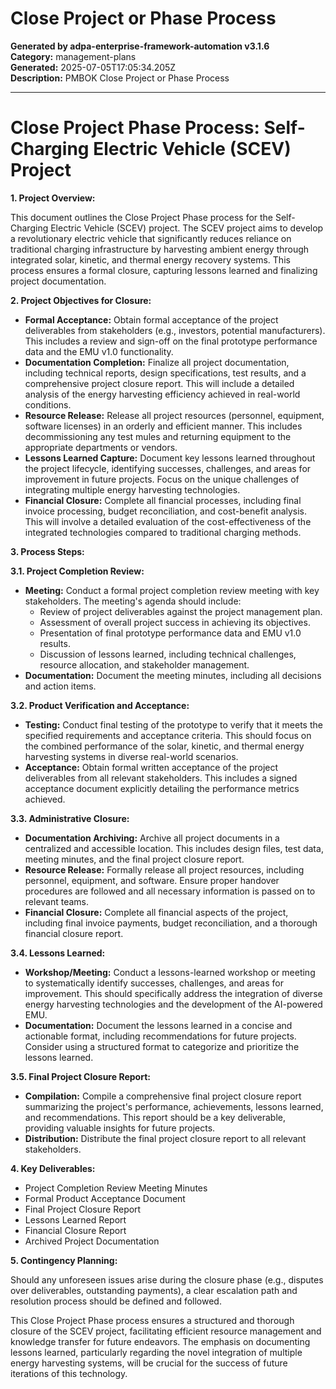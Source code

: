 # Close Project or Phase Process

**Generated by adpa-enterprise-framework-automation v3.1.6**  
**Category:** management-plans  
**Generated:** 2025-07-05T17:05:34.205Z  
**Description:** PMBOK Close Project or Phase Process

---

# Close Project Phase Process: Self-Charging Electric Vehicle (SCEV) Project

**1. Project Overview:**

This document outlines the Close Project Phase process for the Self-Charging Electric Vehicle (SCEV) project.  The SCEV project aims to develop a revolutionary electric vehicle that significantly reduces reliance on traditional charging infrastructure by harvesting ambient energy through integrated solar, kinetic, and thermal energy recovery systems.  This process ensures a formal closure, capturing lessons learned and finalizing project documentation.

**2. Project Objectives for Closure:**

* **Formal Acceptance:** Obtain formal acceptance of the project deliverables from stakeholders (e.g., investors, potential manufacturers). This includes a review and sign-off on the final prototype performance data and the EMU v1.0 functionality.
* **Documentation Completion:** Finalize all project documentation, including technical reports, design specifications, test results, and a comprehensive project closure report.  This will include a detailed analysis of the energy harvesting efficiency achieved in real-world conditions.
* **Resource Release:**  Release all project resources (personnel, equipment, software licenses) in an orderly and efficient manner. This includes decommissioning any test mules and returning equipment to the appropriate departments or vendors.
* **Lessons Learned Capture:**  Document key lessons learned throughout the project lifecycle, identifying successes, challenges, and areas for improvement in future projects.  Focus on the unique challenges of integrating multiple energy harvesting technologies.
* **Financial Closure:**  Complete all financial processes, including final invoice processing, budget reconciliation, and cost-benefit analysis.  This will involve a detailed evaluation of the cost-effectiveness of the integrated technologies compared to traditional charging methods.

**3. Process Steps:**

**3.1. Project Completion Review:**

* **Meeting:** Conduct a formal project completion review meeting with key stakeholders.  The meeting's agenda should include:
    * Review of project deliverables against the project management plan.
    * Assessment of overall project success in achieving its objectives.
    * Presentation of final prototype performance data and EMU v1.0 results.
    * Discussion of lessons learned, including technical challenges, resource allocation, and stakeholder management.
* **Documentation:**  Document the meeting minutes, including all decisions and action items.

**3.2. Product Verification and Acceptance:**

* **Testing:**  Conduct final testing of the prototype to verify that it meets the specified requirements and acceptance criteria.  This should focus on the combined performance of the solar, kinetic, and thermal energy harvesting systems in diverse real-world scenarios.
* **Acceptance:** Obtain formal written acceptance of the project deliverables from all relevant stakeholders.  This includes a signed acceptance document explicitly detailing the performance metrics achieved.

**3.3. Administrative Closure:**

* **Documentation Archiving:** Archive all project documents in a centralized and accessible location.  This includes design files, test data, meeting minutes, and the final project closure report.
* **Resource Release:**  Formally release all project resources, including personnel, equipment, and software.  Ensure proper handover procedures are followed and all necessary information is passed on to relevant teams.
* **Financial Closure:**  Complete all financial aspects of the project, including final invoice payments, budget reconciliation, and a thorough financial closure report.

**3.4. Lessons Learned:**

* **Workshop/Meeting:**  Conduct a lessons-learned workshop or meeting to systematically identify successes, challenges, and areas for improvement. This should specifically address the integration of diverse energy harvesting technologies and the development of the AI-powered EMU.
* **Documentation:**  Document the lessons learned in a concise and actionable format, including recommendations for future projects.  Consider using a structured format to categorize and prioritize the lessons learned.

**3.5. Final Project Closure Report:**

* **Compilation:** Compile a comprehensive final project closure report summarizing the project's performance, achievements, lessons learned, and recommendations.  This report should be a key deliverable, providing valuable insights for future projects.
* **Distribution:** Distribute the final project closure report to all relevant stakeholders.

**4. Key Deliverables:**

* Project Completion Review Meeting Minutes
* Formal Product Acceptance Document
* Final Project Closure Report
* Lessons Learned Report
* Financial Closure Report
* Archived Project Documentation

**5.  Contingency Planning:**

Should any unforeseen issues arise during the closure phase (e.g., disputes over deliverables, outstanding payments), a clear escalation path and resolution process should be defined and followed.


This Close Project Phase process ensures a structured and thorough closure of the SCEV project, facilitating efficient resource management and knowledge transfer for future endeavors.  The emphasis on documenting lessons learned, particularly regarding the novel integration of multiple energy harvesting systems, will be crucial for the success of future iterations of this technology.
